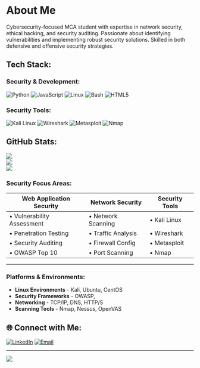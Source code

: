 # About Me

Cybersecurity-focused MCA student with expertise in network security, ethical hacking, and security auditing. Passionate about identifying vulnerabilities and implementing robust security solutions. Skilled in both defensive and offensive security strategies.

## Tech Stack:

### Security & Development:
![Python](https://img.shields.io/badge/Python-3776AB?style=for-the-badge&logo=python&logoColor=white)
![JavaScript](https://img.shields.io/badge/JavaScript-F7DF1E?style=for-the-badge&logo=javascript&logoColor=black)
![Linux](https://img.shields.io/badge/Linux-FCC624?style=for-the-badge&logo=linux&logoColor=black)
![Bash](https://img.shields.io/badge/Bash_Script-121011?style=for-the-badge&logo=gnu-bash&logoColor=white)
![HTML5](https://img.shields.io/badge/HTML5-E34F26?style=for-the-badge&logo=html5&logoColor=white)

### Security Tools:
![Kali Linux](https://img.shields.io/badge/Kali_Linux-557C94?style=for-the-badge&logo=kali-linux&logoColor=white)
![Wireshark](https://img.shields.io/badge/Wireshark-1679A7?style=for-the-badge&logo=wireshark&logoColor=white)
![Metasploit](https://img.shields.io/badge/Metasploit-252525?style=for-the-badge&logo=metasploit&logoColor=white)
![Nmap](https://img.shields.io/badge/Nmap-000000?style=for-the-badge&logo=nmap&logoColor=white)

## GitHub Stats:

![](https://github-readme-stats.vercel.app/api?username=Lunatic05&theme=dark&hide_border=false&include_all_commits=false&count_private=false)<br/>
![](https://nirzak-streak-stats.vercel.app/?user=Lunatic05&theme=dark&hide_border=false)<br/>
![](https://github-readme-stats.vercel.app/api/top-langs/?username=Lunatic05&theme=dark&hide_border=false&include_all_commits=false&count_private=false&layout=compact)

### Security Focus Areas:
| **Web Application Security** | **Network Security** | **Security Tools** |
|------------------------------|----------------------|-------------------|
| • Vulnerability Assessment | • Network Scanning | • Kali Linux |
| • Penetration Testing | • Traffic Analysis | • Wireshark |
| • Security Auditing | • Firewall Config | • Metasploit |
| • OWASP Top 10 | • Port Scanning | • Nmap |

---

### Platforms & Environments:
- **Linux Environments** - Kali, Ubuntu, CentOS
- **Security Frameworks** - OWASP,
- **Networking** - TCP/IP, DNS, HTTP/S
- **Scanning Tools** - Nmap, Nessus, OpenVAS

## 🌐 Connect with Me:
[![LinkedIn](https://img.shields.io/badge/LinkedIn-0077B5?style=for-the-badge&logo=linkedin&logoColor=white)](https://www.linkedin.com/in/avideepth-behera/)
[![Email](https://img.shields.io/badge/Email-D14836?style=for-the-badge&logo=gmail&logoColor=white)](mailto:avideepth2002@gmail.com)

---
[![](https://visitcount.itsvg.in/api?id=Lunatic05&icon=0&color=0)](https://visitcount.itsvg.in)
